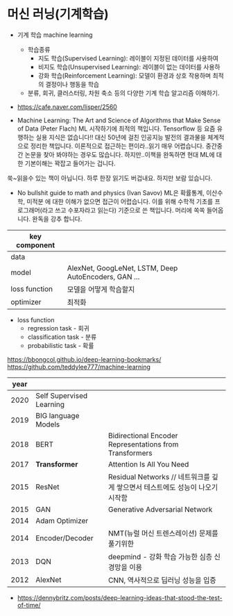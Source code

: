 # 머신 러닝(기계학습)


- 기계 학습 machine learning
  - 학습종류
    - 지도 학습(Supervised Learning): 레이블이 지정된 데이터를 사용하여
    - 비지도 학습(Unsupervised Learning): 레이블이 없는 데이터를 사용하
    - 강화 학습(Reinforcement Learning): 모델이 환경과 상호 작용하며 최적의 결정이나 행동을 학습
  - 분류, 회귀, 클러스터링, 차원 축소 등의 다양한 기계 학습 알고리즘 이해하기.



- https://cafe.naver.com/lisper/2560

- Machine Learning: The Art and Science of Algorithms that Make Sense of Data  (Peter Flach)
ML 시작하기에 최적의 책입니다. Tensorflow 등 요즘 유행하는 실용 지식은 없습니다!! 대신 50년에 걸친 인공지능 발전의 결과물을 체계적으로 정리한 책입니다. 이론적으로 접근하는 편이라..읽기 매우 어렵습니다. 중간중간 논문을 찾아 봐야하는 경우도 많습니다. 하지만..이책을 완독하면 현대 ML에 대한 기본이해는 꽉잡고 들어가는 겁니다.

쑥~읽을수 있는 책이 아닙니다. 하루 한장 읽기도 버겁내요. 하지만 보람 있습니다.


- No bullshit guide to math and physics (Ivan Savov)
ML은 확률통계, 이산수학, 미적분 에 대한 이해가 없으면 접근이 어렵습니다. 이를 위해 수학적 기초를 프로그래머(라고 쓰고 수포자라고 읽는다) 기준으로 쓴 책입니다. 머리에 쏙쏙 들어옵니다. 완독을 강추 합니다.



| key component |                                                      |
| ------------- | ---------------------------------------------------- |
| data          |                                                      |
| model         | AlexNet, GoogLeNet, LSTM, Deep AutoEncoders, GAN ... |
| loss function | 모델을 어떻게 학습할지                               |
| optimizer     | 최적화                                               |

- loss function
  - regression task - 회귀
  - classification task - 분류
  - probabilistic task - 확률

https://bbongcol.github.io/deep-learning-bookmarks/
https://github.com/teddylee777/machine-learning

| year |                          |                                                                               |
| ---- | ------------------------ | ----------------------------------------------------------------------------- |
| 2020 | Self Supervised Learning |                                                                               |
| 2019 | BIG language Models      |                                                                               |
| 2018 | BERT                     | Bidirectional Encoder Representations from Transformers                       |
| 2017 | **Transformer**          | Attention Is All You Need                                                     |
| 2015 | ResNet                   | Residual Networks // 네트워크를 깊게 쌓으면서 테스트에도 성능이 나오기 시작함 |
| 2015 | GAN                      | Generative Adversarial Network                                                |
| 2014 | Adam Optimizer           |                                                                               |
| 2014 | Encoder/Decoder          | NMT(뉴럴 머신 트렌스레이션) 문제를 풀기위한                                   |
| 2013 | DQN                      | deepmind -  강화 학습 가능한 심층 신경망을 이용                               |
| 2012 | AlexNet                  | CNN, 역사적으로 딥러닝 성능을 입증                                            |

- https://dennybritz.com/posts/deep-learning-ideas-that-stood-the-test-of-time/


